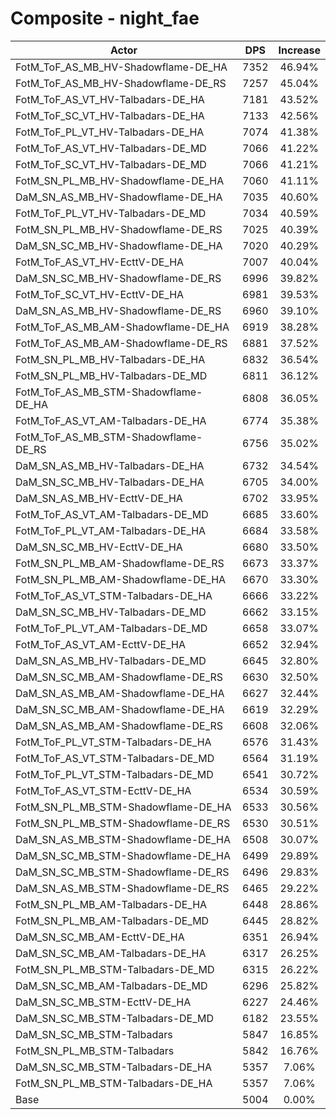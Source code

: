 # Composite - night_fae
| Actor | DPS | Increase |
|---|:---:|:---:|
|FotM_ToF_AS_MB_HV-Shadowflame-DE_HA|7352|46.94%|
|FotM_ToF_AS_MB_HV-Shadowflame-DE_RS|7257|45.04%|
|FotM_ToF_AS_VT_HV-Talbadars-DE_HA|7181|43.52%|
|FotM_ToF_SC_VT_HV-Talbadars-DE_HA|7133|42.56%|
|FotM_ToF_PL_VT_HV-Talbadars-DE_HA|7074|41.38%|
|FotM_ToF_AS_VT_HV-Talbadars-DE_MD|7066|41.22%|
|FotM_ToF_SC_VT_HV-Talbadars-DE_MD|7066|41.21%|
|FotM_SN_PL_MB_HV-Shadowflame-DE_HA|7060|41.11%|
|DaM_SN_AS_MB_HV-Shadowflame-DE_HA|7035|40.60%|
|FotM_ToF_PL_VT_HV-Talbadars-DE_MD|7034|40.59%|
|FotM_SN_PL_MB_HV-Shadowflame-DE_RS|7025|40.39%|
|DaM_SN_SC_MB_HV-Shadowflame-DE_HA|7020|40.29%|
|FotM_ToF_AS_VT_HV-EcttV-DE_HA|7007|40.04%|
|DaM_SN_SC_MB_HV-Shadowflame-DE_RS|6996|39.82%|
|FotM_ToF_SC_VT_HV-EcttV-DE_HA|6981|39.53%|
|DaM_SN_AS_MB_HV-Shadowflame-DE_RS|6960|39.10%|
|FotM_ToF_AS_MB_AM-Shadowflame-DE_HA|6919|38.28%|
|FotM_ToF_AS_MB_AM-Shadowflame-DE_RS|6881|37.52%|
|FotM_SN_PL_MB_HV-Talbadars-DE_HA|6832|36.54%|
|FotM_SN_PL_MB_HV-Talbadars-DE_MD|6811|36.12%|
|FotM_ToF_AS_MB_STM-Shadowflame-DE_HA|6808|36.05%|
|FotM_ToF_AS_VT_AM-Talbadars-DE_HA|6774|35.38%|
|FotM_ToF_AS_MB_STM-Shadowflame-DE_RS|6756|35.02%|
|DaM_SN_AS_MB_HV-Talbadars-DE_HA|6732|34.54%|
|DaM_SN_SC_MB_HV-Talbadars-DE_HA|6705|34.00%|
|DaM_SN_AS_MB_HV-EcttV-DE_HA|6702|33.95%|
|FotM_ToF_AS_VT_AM-Talbadars-DE_MD|6685|33.60%|
|FotM_ToF_PL_VT_AM-Talbadars-DE_HA|6684|33.58%|
|DaM_SN_SC_MB_HV-EcttV-DE_HA|6680|33.50%|
|FotM_SN_PL_MB_AM-Shadowflame-DE_RS|6673|33.37%|
|FotM_SN_PL_MB_AM-Shadowflame-DE_HA|6670|33.30%|
|FotM_ToF_AS_VT_STM-Talbadars-DE_HA|6666|33.22%|
|DaM_SN_SC_MB_HV-Talbadars-DE_MD|6662|33.15%|
|FotM_ToF_PL_VT_AM-Talbadars-DE_MD|6658|33.07%|
|FotM_ToF_AS_VT_AM-EcttV-DE_HA|6652|32.94%|
|DaM_SN_AS_MB_HV-Talbadars-DE_MD|6645|32.80%|
|DaM_SN_SC_MB_AM-Shadowflame-DE_RS|6630|32.50%|
|DaM_SN_AS_MB_AM-Shadowflame-DE_HA|6627|32.44%|
|DaM_SN_SC_MB_AM-Shadowflame-DE_HA|6619|32.29%|
|DaM_SN_AS_MB_AM-Shadowflame-DE_RS|6608|32.06%|
|FotM_ToF_PL_VT_STM-Talbadars-DE_HA|6576|31.43%|
|FotM_ToF_AS_VT_STM-Talbadars-DE_MD|6564|31.19%|
|FotM_ToF_PL_VT_STM-Talbadars-DE_MD|6541|30.72%|
|FotM_ToF_AS_VT_STM-EcttV-DE_HA|6534|30.59%|
|FotM_SN_PL_MB_STM-Shadowflame-DE_HA|6533|30.56%|
|FotM_SN_PL_MB_STM-Shadowflame-DE_RS|6530|30.51%|
|DaM_SN_AS_MB_STM-Shadowflame-DE_HA|6508|30.07%|
|DaM_SN_SC_MB_STM-Shadowflame-DE_HA|6499|29.89%|
|DaM_SN_SC_MB_STM-Shadowflame-DE_RS|6496|29.83%|
|DaM_SN_AS_MB_STM-Shadowflame-DE_RS|6465|29.22%|
|FotM_SN_PL_MB_AM-Talbadars-DE_HA|6448|28.86%|
|FotM_SN_PL_MB_AM-Talbadars-DE_MD|6445|28.82%|
|DaM_SN_SC_MB_AM-EcttV-DE_HA|6351|26.94%|
|DaM_SN_SC_MB_AM-Talbadars-DE_HA|6317|26.25%|
|FotM_SN_PL_MB_STM-Talbadars-DE_MD|6315|26.22%|
|DaM_SN_SC_MB_AM-Talbadars-DE_MD|6296|25.82%|
|DaM_SN_SC_MB_STM-EcttV-DE_HA|6227|24.46%|
|DaM_SN_SC_MB_STM-Talbadars-DE_MD|6182|23.55%|
|DaM_SN_SC_MB_STM-Talbadars|5847|16.85%|
|FotM_SN_PL_MB_STM-Talbadars|5842|16.76%|
|DaM_SN_SC_MB_STM-Talbadars-DE_HA|5357|7.06%|
|FotM_SN_PL_MB_STM-Talbadars-DE_HA|5357|7.06%|
|Base|5004|0.00%|
